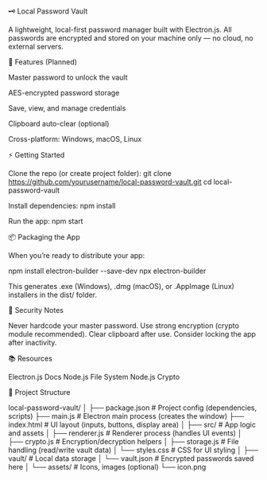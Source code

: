 🗝️ Local Password Vault

A lightweight, local-first password manager built with Electron.js.
All passwords are encrypted and stored on your machine only — no cloud, no external servers.

🚀 Features (Planned)

Master password to unlock the vault

AES-encrypted password storage

Save, view, and manage credentials

Clipboard auto-clear (optional)

Cross-platform: Windows, macOS, Linux

⚡ Getting Started

Clone the repo (or create project folder):
git clone https://github.com/yourusername/local-password-vault.git
cd local-password-vault

Install dependencies:
npm install

Run the app:
npm start

📦 Packaging the App

When you’re ready to distribute your app:

npm install electron-builder --save-dev
npx electron-builder


This generates .exe (Windows), .dmg (macOS), or .AppImage (Linux) installers in the dist/ folder.

🔐 Security Notes

Never hardcode your master password.
Use strong encryption (crypto module recommended).
Clear clipboard after use.
Consider locking the app after inactivity.

📚 Resources

Electron.js Docs
Node.js File System
Node.js Crypto

📂 Project Structure

local-password-vault/
│
├── package.json          # Project config (dependencies, scripts)
├── main.js               # Electron main process (creates the window)
├── index.html            # UI layout (inputs, buttons, display area)
│
├── src/                  # App logic and assets
│   ├── renderer.js       # Renderer process (handles UI events)
│   ├── crypto.js         # Encryption/decryption helpers
│   ├── storage.js        # File handling (read/write vault data)
│   └── styles.css        # CSS for UI styling
│
├── vault/                # Local data storage
│   └── vault.json        # Encrypted passwords saved here
│
└── assets/               # Icons, images (optional)
    └── icon.png

